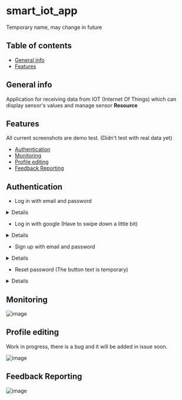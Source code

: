 # smart_iot_app
Temporary name, may change in future


## Table of contents
* [General info](#General-info)
* [Features](#Features)

## General info
Application for receiving data from IOT (Internet Of Things) which can display sensor's values and manage sensor
**Resource**

## Features
All current screenshots are demo test. (Didn't test with real data yet) 
* [Authentication](#Authentication)
* [Monitoring](#Monitoring)
* [Profile editing](#Profile-editing)
* [Feedback Reporting](#Feedback-Reporting)

## Authentication
* Log in with email and password

<details>

  ![image](https://user-images.githubusercontent.com/66841844/174126877-d741aadd-6ba4-4ad7-9436-93afcb1c93fa.png)

</details>

* Log in with google (Have to swipe down a little bit)

<details>

  ![image](https://user-images.githubusercontent.com/66841844/174127043-91ebd63c-39a7-49be-9f57-1b9f9ffca808.png)

</details>

* Sign up with email and password

<details>

  ![image](https://user-images.githubusercontent.com/66841844/174127760-e86e379d-c7ee-463a-bae6-025864627c6a.png)

</details>

* Reset password (The button text is temporary)

<details>

  ![image](https://user-images.githubusercontent.com/66841844/174128019-88574a2a-0982-4dad-b273-4664a03d8fc2.png)

</details>

## Monitoring

![image](https://user-images.githubusercontent.com/66841844/174129538-f777369e-efd9-4714-bf70-e8403eea13b9.png)

## Profile editing
Work in progress, there is a bug and it will be added in issue soon.

![image](https://user-images.githubusercontent.com/66841844/174129799-4ff18979-c15f-4c1d-b05d-c93e87cb91a9.png)

## Feedback Reporting

![image](https://user-images.githubusercontent.com/66841844/174130133-00153869-0581-42da-b776-cac56eb5717f.png)
